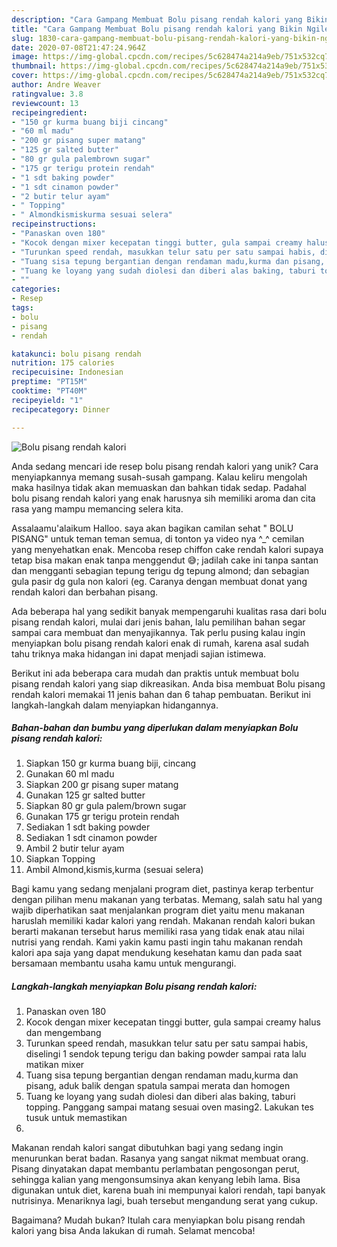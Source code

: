 ```yaml
---
description: "Cara Gampang Membuat Bolu pisang rendah kalori yang Bikin Ngiler"
title: "Cara Gampang Membuat Bolu pisang rendah kalori yang Bikin Ngiler"
slug: 1830-cara-gampang-membuat-bolu-pisang-rendah-kalori-yang-bikin-ngiler
date: 2020-07-08T21:47:24.964Z
image: https://img-global.cpcdn.com/recipes/5c628474a214a9eb/751x532cq70/bolu-pisang-rendah-kalori-foto-resep-utama.jpg
thumbnail: https://img-global.cpcdn.com/recipes/5c628474a214a9eb/751x532cq70/bolu-pisang-rendah-kalori-foto-resep-utama.jpg
cover: https://img-global.cpcdn.com/recipes/5c628474a214a9eb/751x532cq70/bolu-pisang-rendah-kalori-foto-resep-utama.jpg
author: Andre Weaver
ratingvalue: 3.8
reviewcount: 13
recipeingredient:
- "150 gr kurma buang biji cincang"
- "60 ml madu"
- "200 gr pisang super matang"
- "125 gr salted butter"
- "80 gr gula palembrown sugar"
- "175 gr terigu protein rendah"
- "1 sdt baking powder"
- "1 sdt cinamon powder"
- "2 butir telur ayam"
- " Topping"
- " Almondkismiskurma sesuai selera"
recipeinstructions:
- "Panaskan oven 180"
- "Kocok dengan mixer kecepatan tinggi butter, gula sampai creamy halus dan mengembang"
- "Turunkan speed rendah, masukkan telur satu per satu sampai habis, diselingi 1 sendok tepung terigu dan baking powder sampai rata lalu matikan mixer"
- "Tuang sisa tepung bergantian dengan rendaman madu,kurma dan pisang, aduk balik dengan spatula sampai merata dan homogen"
- "Tuang ke loyang yang sudah diolesi dan diberi alas baking, taburi topping. Panggang sampai matang sesuai oven masing2. Lakukan tes tusuk untuk memastikan"
- ""
categories:
- Resep
tags:
- bolu
- pisang
- rendah

katakunci: bolu pisang rendah 
nutrition: 175 calories
recipecuisine: Indonesian
preptime: "PT15M"
cooktime: "PT40M"
recipeyield: "1"
recipecategory: Dinner

---
```



![Bolu pisang rendah kalori](https://img-global.cpcdn.com/recipes/5c628474a214a9eb/751x532cq70/bolu-pisang-rendah-kalori-foto-resep-utama.jpg)

Anda sedang mencari ide resep bolu pisang rendah kalori yang unik? Cara menyiapkannya memang susah-susah gampang. Kalau keliru mengolah maka hasilnya tidak akan memuaskan dan bahkan tidak sedap. Padahal bolu pisang rendah kalori yang enak harusnya sih memiliki aroma dan cita rasa yang mampu memancing selera kita.

Assalaamu&#39;alaikum Halloo. saya akan bagikan camilan sehat &#34; BOLU PISANG&#34; untuk teman teman semua, di tonton ya video nya ^_^ cemilan yang menyehatkan enak. Mencoba resep chiffon cake rendah kalori supaya tetap bisa makan enak tanpa menggendut 😅; jadilah cake ini tanpa santan dan mengganti sebagian tepung terigu dg tepung almond; dan sebagian gula pasir dg gula non kalori (eg. Caranya dengan membuat donat yang rendah kalori dan berbahan pisang.

Ada beberapa hal yang sedikit banyak mempengaruhi kualitas rasa dari bolu pisang rendah kalori, mulai dari jenis bahan, lalu pemilihan bahan segar sampai cara membuat dan menyajikannya. Tak perlu pusing kalau ingin menyiapkan bolu pisang rendah kalori enak di rumah, karena asal sudah tahu triknya maka hidangan ini dapat menjadi sajian istimewa.


Berikut ini ada beberapa cara mudah dan praktis untuk membuat bolu pisang rendah kalori yang siap dikreasikan. Anda bisa membuat Bolu pisang rendah kalori memakai 11 jenis bahan dan 6 tahap pembuatan. Berikut ini langkah-langkah dalam menyiapkan hidangannya.

<!--inarticleads1-->

##### Bahan-bahan dan bumbu yang diperlukan dalam menyiapkan Bolu pisang rendah kalori:

1. Siapkan 150 gr kurma buang biji, cincang
1. Gunakan 60 ml madu
1. Siapkan 200 gr pisang super matang
1. Gunakan 125 gr salted butter
1. Siapkan 80 gr gula palem/brown sugar
1. Gunakan 175 gr terigu protein rendah
1. Sediakan 1 sdt baking powder
1. Sediakan 1 sdt cinamon powder
1. Ambil 2 butir telur ayam
1. Siapkan  Topping
1. Ambil  Almond,kismis,kurma (sesuai selera)


Bagi kamu yang sedang menjalani program diet, pastinya kerap terbentur dengan pilihan menu makanan yang terbatas. Memang, salah satu hal yang wajib diperhatikan saat menjalankan program diet yaitu menu makanan haruslah memiliki kadar kalori yang rendah. Makanan rendah kalori bukan berarti makanan tersebut harus memiliki rasa yang tidak enak atau nilai nutrisi yang rendah. Kami yakin kamu pasti ingin tahu makanan rendah kalori apa saja yang dapat mendukung kesehatan kamu dan pada saat bersamaan membantu usaha kamu untuk mengurangi. 

<!--inarticleads2-->

##### Langkah-langkah menyiapkan Bolu pisang rendah kalori:

1. Panaskan oven 180
1. Kocok dengan mixer kecepatan tinggi butter, gula sampai creamy halus dan mengembang
1. Turunkan speed rendah, masukkan telur satu per satu sampai habis, diselingi 1 sendok tepung terigu dan baking powder sampai rata lalu matikan mixer
1. Tuang sisa tepung bergantian dengan rendaman madu,kurma dan pisang, aduk balik dengan spatula sampai merata dan homogen
1. Tuang ke loyang yang sudah diolesi dan diberi alas baking, taburi topping. Panggang sampai matang sesuai oven masing2. Lakukan tes tusuk untuk memastikan
1. 


Makanan rendah kalori sangat dibutuhkan bagi yang sedang ingin menurunkan berat badan. Rasanya yang sangat nikmat membuat orang. Pisang dinyatakan dapat membantu perlambatan pengosongan perut, sehingga kalian yang mengonsumsinya akan kenyang lebih lama. Bisa digunakan untuk diet, karena buah ini mempunyai kalori rendah, tapi banyak nutrisinya. Menariknya lagi, buah tersebut mengandung serat yang cukup. 

Bagaimana? Mudah bukan? Itulah cara menyiapkan bolu pisang rendah kalori yang bisa Anda lakukan di rumah. Selamat mencoba!
